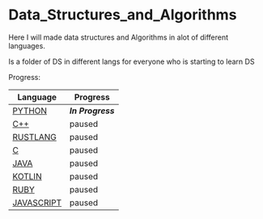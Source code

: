 # Data_Structures_and_Algorithms
Here I will made data structures and Algorithms in alot of different languages.

Is a folder of DS in different langs for everyone who is starting to learn DS

Progress:


| Language | Progress |
| ------ | ------ |
| [PYTHON] | <em>**In Progress**</em> |
| [C++] | paused |
| [RUSTLANG] | paused |
| [C] | paused |
| [JAVA] | paused |
| [KOTLIN] | paused |
| [RUBY] | paused |
| [JAVASCRIPT] | paused |


[//]: # (These are reference links used in the body of this note and get stripped out when the markdown processor does its job. There is no need to format nicely because it shouldn't be seen. Thanks SO - http://stackoverflow.com/questions/4823468/store-comments-in-markdown-syntax)

   [PYTHON]: <https://www.python.org/>
   [C++]: <https://www.cplusplus.com/>
   [RUSTLANG]: <https://www.rust-lang.org/>
   [C]: <https://www.cprogramming.com/>
   [JAVA]: <https://www.programiz.com/java-programming>
   [KOTLIN]: <https://kotlinlang.org/>
   [RUBY]: <https://www.ruby-lang.org/en/>
   [JAVASCRIPT]: <https://www.javascript.com/>

